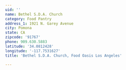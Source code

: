 ```yaml
---
uid: ''
name: Bethel S.D.A. Church
category: Food Pantry
address_1: 1921 N. Garey Avenue
city: Pomona
state: CA
zipcode: '91767'
phone: 909.630.5883
latitude: '34.0812428'
longitude: '-117.7531627'
title: 'Bethel S.D.A. Church, Food Oasis Los Angeles'

---
```

